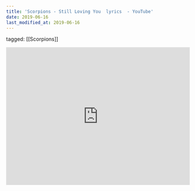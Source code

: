 ```yaml
---
title: 'Scorpions - Still Loving You  lyrics  - YouTube'
date: 2019-06-16
last_modified_at: 2019-06-16
---
```

tagged: [[Scorpions]]
<iframe allow="accelerometer; autoplay; clipboard-write; encrypted-media; gyroscope; picture-in-picture" allowfullscreen="" frameborder="0" height="375" id="youtube_iframe" src="https://www.youtube.com/embed/EYyarcp5LtU?feature=oembed&amp;enablejsapi=1&amp;origin=https://safe.txmblr.com&amp;wmode=opaque" width="500"></iframe>